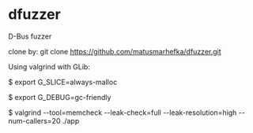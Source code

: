 dfuzzer
=======

D-Bus fuzzer

clone by:
git clone https://github.com/matusmarhefka/dfuzzer.git


Using valgrind with GLib:

$ export G_SLICE=always-malloc

$ export G_DEBUG=gc-friendly

$ valgrind --tool=memcheck --leak-check=full --leak-resolution=high --num-callers=20 ./app
